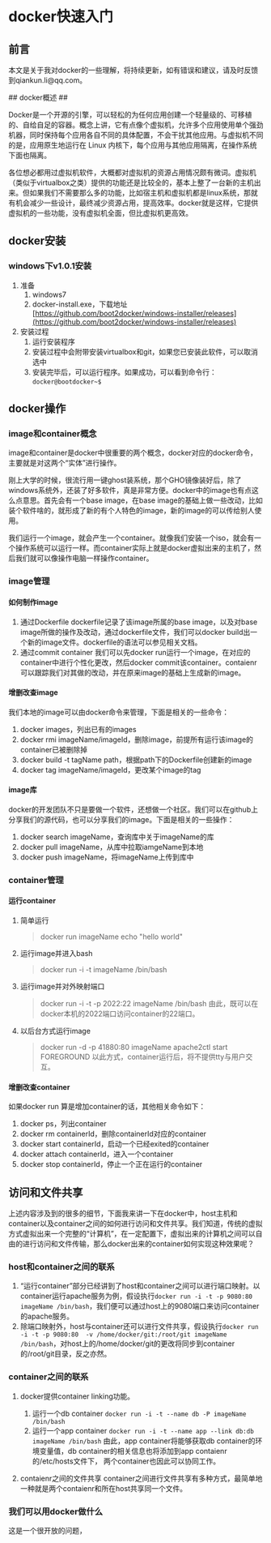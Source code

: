 # docker快速入门 #
## 前言 ##
<p>本文是关于我对docker的一些理解，将持续更新，如有错误和建议，请及时反馈到qiankun.li@qq.com。</p>
## docker概述 ##
<p>
Docker是一个开源的引擎，可以轻松的为任何应用创建一个轻量级的、可移植的、自给自足的容器。概念上讲，它有点像个虚拟机，允许多个应用使用单个强劲机器，同时保持每个应用各自不同的具体配置，不会干扰其他应用。与虚拟机不同的是，应用原生地运行在 Linux 内核下，每个应用与其他应用隔离，在操作系统下面也隔离。
</p>
<p>
各位想必都用过虚拟机软件，大概都对虚拟机的资源占用情况颇有微词。虚拟机（类似于virtualbox之类）提供的功能还是比较全的，基本上整了一台新的主机出来。但如果我们不需要那么多的功能，比如宿主机和虚拟机都是linux系统，那就有机会减少一些设计，最终减少资源占用，提高效率。docker就是这样，它提供虚拟机的一些功能，没有虚拟机全面，但比虚拟机更高效。
</p>

## docker安装 ##
### windows下v1.0.1安装 ###
1. 准备
	1. windows7
	2. docker-install.exe，下载地址[https://github.com/boot2docker/windows-installer/releases](https://github.com/boot2docker/windows-installer/releases)
2. 安装过程
	1. 运行安装程序
	2. 安装过程中会附带安装virtualbox和git，如果您已安装此软件，可以取消选中
	3. 安装完毕后，可以运行程序。如果成功，可以看到命令行：`docker@bootdocker~$`
## docker操作 ##
### image和container概念 ###
<p>image和container是docker中很重要的两个概念，docker对应的docker命令，主要就是对这两个“实体”进行操作。</p>
<p>刚上大学的时候，很流行用一键ghost装系统，那个GHO镜像装好后，除了windows系统外，还装了好多软件，真是非常方便。docker中的image也有点这么点意思。首先会有一个base image，在base image的基础上做一些改动，比如装个软件啥的，就形成了新的有个人特色的image，新的image的可以传给别人使用。</p>
<p>我们运行一个image，就会产生一个container。就像我们安装一个iso，就会有一个操作系统可以运行一样。而container实际上就是docker虚拟出来的主机了，然后我们就可以像操作电脑一样操作container。</p>

### image管理 ###

#### 如何制作image ####


1. 通过Dockerfile
	dockerfile记录了该image所属的base image，以及对base image所做的操作及改动，通过dockerfile文件，我们可以docker build出一个新的image文件。dockerfile的语法可以参见相关文档。
2. 通过commit container
	我们可以先docker run运行一个image，在对应的container中进行个性化更改，然后docker commit该container。contaienr可以跟踪我们对其做的改动，并在原来image的基础上生成新的image。


#### 增删改查image ####

我们本地的image可以由docker命令来管理，下面是相关的一些命令：


1. docker images，列出已有的images
2. docker rmi imageName/imageId，删除image，前提所有运行该image的container已被删除掉
3. docker build -t tagName path，根据path下的Dockerfile创建新的image
4. docker tag imageName/imageId，更改某个image的tag

#### image库 ####
docker的开发团队不只是要做一个软件，还想做一个社区。我们可以在github上分享我们的源代码，也可以分享我们的image。下面是相关的一些操作：


1. docker search imageName，查询库中关于imageName的库
2. docker pull imageName，从库中拉取iamgeName到本地
3. docker push imageName，将imageName上传到库中
### container管理 ###
#### 运行container ####
1. 简单运行
	> docker run imageName echo "hello world"
2. 运行image并进入bash
	> docker run -i -t imageName /bin/bash
3. 运行image并对外映射端口
	> docker run -i -t -p 2022:22 imageName /bin/bash
	由此，既可以在docker本机的2022端口访问container的22端口。
4. 以后台方式运行image
	> docker run -d -p 41880:80 imageName apache2ctl start FOREGROUND
    以此方式，container运行后，将不提供tty与用户交互。
#### 增删改查container ####
如果docker run 算是增加container的话，其他相关命令如下：


1. docker ps，列出container
2. docker rm containerId，删除containerId对应的container
3. docker start containerId，启动一个已经exited的container
4. docker attach containerId，进入一个container
5. docker stop containerId，停止一个正在运行的container
## 访问和文件共享 ##
上述内容涉及到的很多的细节，下面我来讲一下在docker中，host主机和container以及container之间的如何进行访问和文件共享。我们知道，传统的虚拟方式虚拟出来一个完整的“计算机”，在一定配置下，虚拟出来的计算机之间可以自由的进行访问和文件传输，那么docker出来的container如何实现这种效果呢？
### host和container之间的联系 ###


1. “运行container”部分已经讲到了host和container之间可以进行端口映射。以container运行apache服务为例，假设执行`docker run -i -t -p 9080:80 imageName /bin/bash`，我们便可以通过host上的9080端口来访问container的apache服务。
2. 除端口映射外，host与container还可以进行文件共享，假设执行`docker run -i -t -p 9080:80  -v /home/docker/git:/root/git imageName /bin/bash`，对host上的/home/docker/git的更改将同步到container的/root/git目录，反之亦然。
### container之间的联系 ###


1. docker提供container linking功能。

	1. 运行一个db container `docker run -i -t --name db -P imageName /bin/bash`
	2. 运行一个app container `docker run -i -t --name app --link db:db imageName /bin/bash`
由此，app container将能够获取db container的环境变量值，db container的相关信息也将添加到app contaienr的/etc/hosts文件下，
两个container也因此可以协同工作。

2.  contaienr之间的文件共享
	container之间进行文件共享有多种方式，最简单地一种就是两个contaienr和所在host共享同一个文件。
### 我们可以用docker做什么 ###
这是一个很开放的问题，